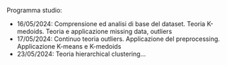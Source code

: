 Programma studio:

- 16/05/2024: Comprensione ed analisi di base del dataset. Teoria K-medoids. Teoria e applicazione missing data, outliers
- 17/05/2024: Continuo teoria outliers. Applicazione del preprocessing. Applicazione K-means e K-medoids
- 23/05/2024: Teoria hierarchical clustering...
